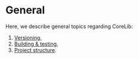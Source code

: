 # General

Here, we describe general topics regarding CoreLib:

 1. [Versioning](./01_versioning-and-support-matrix.md),
 2. [Building & testing](./02_building-and-testing.md),
 3. [Project structure](./03_project-structure.md).
